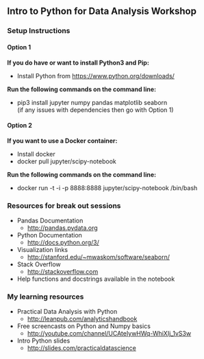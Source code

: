 
## Intro to Python for Data Analysis Workshop

### Setup Instructions

#### Option 1
**If you do have or want to install Python3 and Pip:**
* Install Python from https://www.python.org/downloads/ 

**Run the following commands on the command line:**
* pip3 install jupyter numpy pandas matplotlib seaborn    
(if any issues with dependencies then go with Option 1)


#### Option 2
**If you want to use a Docker container:**
* Install docker
* docker pull jupyter/scipy-notebook

**Run the following commands on the command line:**
* docker run -t -i -p 8888:8888 jupyter/scipy-notebook /bin/bash

### Resources for break out sessions
* Pandas Documentation 
  * http://pandas.pydata.org
* Python Documentation
  * http://docs.python.org/3/
* Visualization links
  * http://stanford.edu/~mwaskom/software/seaborn/
* Stack Overflow
  * http://stackoverflow.com
* Help functions and docstrings available in the notebook



### My learning resources
* Practical Data Analysis with Python 
  * http://leanpub.com/analyticshandbook
* Free screencasts on Python and Numpy basics
  * http://youtube.com/channel/UCAteIywHWq-WhiXIj_1vS3w
* Intro Python slides
  * http://slides.com/practicaldatascience

